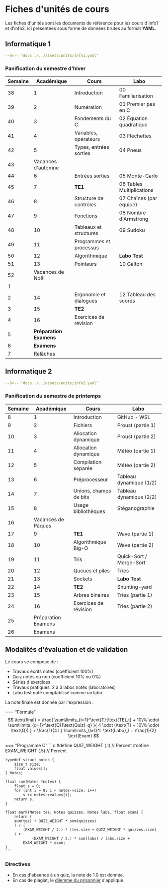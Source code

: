 # Fiches d'unités de cours

Les fiches d'unités sont les documents de référence pour les cours d'info1 et d'info2, ici présentées sous forme de données brutes au format **YAML**.

## Informatique 1

```yaml
--8<-- "docs../../assets/units/info1.yaml"
```

### Panification du semestre d'hiver

| Semaine | Académique | Cours                   | Labo                      |
|---------|------------|-------------------------|---------------------------|
|   38    | 1          | Introduction            | 00 Familiarisation        |
|   39    | 2          | Numération              | 01 Premier pas en C       |
|   40    | 3          | Fondements du C         | 02 Équation quadratique   |
|   41    | 4          | Variables, opérateurs   | 03 Fléchettes             |
|   42    | 5          | Types, entrées sorties  | 04 Pneus                  |
|   43    | Vacances d'automne                                               |
|   44    | 6          | Entrées sorties         | 05 Monte-Carlo            |
|   45    | 7          | **TE1**                 | 06 Tables Multiplications |
|   46    | 8          | Structure de contrôles  | 07 Chaînes (par équipe)   |
|   47    | 9          | Fonctions               | 08 Nombre d'Armstrong     |
|   48    | 10         | Tableaux et structures  | 09 Sudoku                 |
|   49    | 11         | Programmes et processus |                           |
|   50    | 12         | Algorithmique           | **Labo Test**             |
|   51    | 13         | Pointeurs               | 10 Galton                 |
|   52    | Vacances de Noël                                                 |
|    1    |                                                                  |
|    2    | 14         | Ergonomie et dialogues  | 12 Tableau des scores     |
|    3    | 15         | **TE2**                 |                           |
|    4    | 16         | Exercices de révision   |                           |
|    5    | **Préparation Examens**                                          |
|    6    | **Examens**                                                      |
|    7    | Relâches                                                         |

## Informatique 2

```yaml
--8<-- "docs../../assets/units/info2.yaml"
```

### Panification du semestre de printemps

| Semaine | Académique | Cours                   | Labo                      |
|---------|------------|-------------------------|---------------------------|
|    8    | 1          | Introduction            | GitHub - WSL              |
|    9    | 2          | Fichiers                | Proust (partie 1)         |
|   10    | 3          | Allocation dynamique    | Proust (partie 2)         |
|   11    | 4          | Allocation dynamique    | Météo (partie 1)          |
|   12    | 5          | Compilation séparée     | Météo (partie 2)          |
|   13    | 6          | Préprocesseur           | Tableau dynamique (1/2)   |
|   14    | 7          | Unions, champs de bits  | Tableau dynamique (2/2)   |
|   15    | 8          | Usage bibliothèques     | Stéganographie            |
|   16    | Vacances de Pâques                                               |
|   17    | 9          | **TE1**                 | Wave (partie 1)           |
|   18    | 10         | Algorithmique Big-O     | Wave (partie 2)           |
|   19    | 11         | Tris                    | Quick-Sort / Merge-Sort   |
|   20    | 12         | Queues et piles         | Tries                     |
|   21    | 13         | Sockets                 | **Labo Test**             |
|   22    | 14         | **TE2**                 | Shunting-yard             |
|   23    | 15         | Arbres binaires         | Tries (partie 1)          |
|   24    | 16         | Exercices de révision   | Tries (partie 2)          |
|   25    | Préparation Examens                                              |
|   26    | Examens                                                          |

## Modalités d'évaluation et de validation

Le cours se compose de :

- Travaux écrits notés (coefficient 100%)
- Quiz notés ou non (coefficient 10% ou 0%)
- Séries d'exercices
- Travaux pratiques, 2 à 3 labos notés (laboratoires)
- Labo test noté comptabilisé comme un labo

La note finale est donnée par l'expression :

=== "Formule"
    $$
    \text{final} =
    \frac{
    \sum\limits_{t=1}^\text{T}{\text{TE}_t} +
    10\% \cdot \sum\limits_{q=1}^\text{Q}{\text{Quiz}_q}
    }{
    4 \cdot (\text{T} + 10\% \cdot \text{Q})
    }
    +
    \frac{1}{4 L}
    \sum\limits_{l=1}^L
    \text{Labo}_l
    +
    \frac{1}{2}
    \text{Exam}
    $$

=== "Programme C"
    ```c
    #define QUIZ_WEIGHT (.1) // Percent
    #define EXAM_WEIGHT (.5) // Percent

    typedef struct notes {
        size_t size;
        float values[];
    } Notes;

    float sum(Notes *notes) {
        float s = 0;
        for (int i = 0; i < notes->size; i++)
            s += notes->values[i];
        return s;
    }

    float mark(Notes tes, Notes quizzes, Notes labs, float exam) {
        return (
        sum(tes) + QUIZ_WEIGHT * sum(quizzes)
        ) / (
            (EXAM_WEIGHT / 2.) * (tes.size + QUIZ_WEIGHT * quizzes.size)
        ) +
                (EXAM_WEIGHT / 2.) * sum(labs) / labs.size +
            EXAM_WEIGHT * exam;
    }
    ```

### Directives

- En cas d'absence à un quiz, la note de 1.0 est donnée.
- En cas de plagiat, le [dilemme du prisonnier](https://fr.wikipedia.org/wiki/Dilemme_du_prisonnier#:~:text=Le%20dilemme%20du%20prisonnier%2C%20%C3%A9nonc%C3%A9,est%20jou%C3%A9%20qu'une%20fois.) s'applique.
